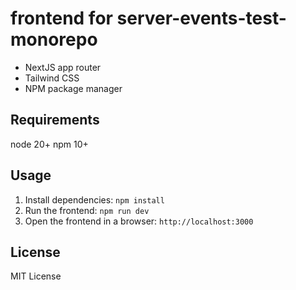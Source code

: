 # frontend for server-events-test-monorepo

- NextJS app router
- Tailwind CSS
- NPM package manager

## Requirements

node 20+
npm 10+

## Usage

1. Install dependencies: `npm install`
2. Run the frontend: `npm run dev`
3. Open the frontend in a browser: `http://localhost:3000`

## License

MIT License
